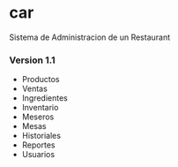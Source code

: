 # car
Sistema de Administracion de un Restaurant


### Version 1.1

- Productos
- Ventas
- Ingredientes
- Inventario
- Meseros
- Mesas
- Historiales
- Reportes
- Usuarios


